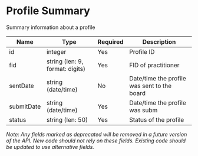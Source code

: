 # Profile Summary

Summary information about a profile

| Name | Type | Required | Description |
| - | - | - | - |
| id | integer | Yes | Profile ID |
| fid | string (len: 9, format: digits) | Yes | FID of practitioner |
| sentDate | string (date/time) | No | Date/time the profile was sent to the board |
| submitDate | string (date/time) | Yes | Date/time the profile was subm|
| status | string (len: 50) | Yes | Status of the profile |

*Note: Any fields marked as deprecated will be removed in a future version of the API. New code should not rely on these fields. Existing code should be updated to use alternative fields.*
